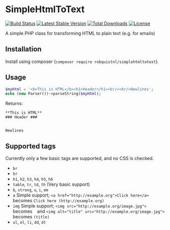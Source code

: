 # SimpleHtmlToText
[![Build Status](https://travis-ci.org/RobQuistNL/SimpleHtmlToText.svg?branch=master)](https://travis-ci.org/RobQuistNL/SimpleHtmlToText)
[![Latest Stable Version](https://poser.pugx.org/robquistnl/simplehtmltotext/v/stable)](https://packagist.org/packages/robquistnl/simplehtmltotext)
[![Total Downloads](https://poser.pugx.org/robquistnl/simplehtmltotext/downloads)](https://packagist.org/packages/robquistnl/simplehtmltotext)
[![License](https://poser.pugx.org/robquistnl/simplehtmltotext/license)](https://packagist.org/packages/robquistnl/simplehtmltotext)

A simple PHP class for transforming HTML to plain text (e.g. for emails)

## Installation
Install using composer (``composer require robquistnl/simplehtmltotext``).

## Usage
```php
$myHtml = '<b>This is HTML</b><h1>Header</h1><br/><br/>Newlines';
echo (new Parser())->parseString($myHtml);
```
Returns: 
```
**This is HTML**
### Header ###


Newlines
```

## Supported tags
Currently only a few basic tags are supported, and no CSS is checked.

- ``br``
- ``hr``
- ``h1``, ``h2``, ``h3``, ``h4``, ``h5``, ``h6``
- ``table``, ``tr``, ``td``, ``th`` (Very basic support)
- ``b``, ``strong``, ``u``,  ``i``, ``em``
- ``a`` Simple support; ``<a href="http://example.org">Click here</a>`` becomes ``Click here (http://example.org)``
- ``img`` Simple support; ``<img src="http://example.org/image.jpg">`` becomes `` `` and  ``<img alt="title" src="http://example.org/image.jpg">`` becomes ``(title)``
- ``ul``, ``ol``, ``li``, ``dd``, ``dt``
